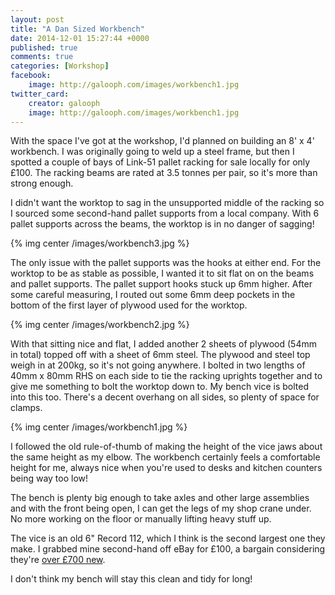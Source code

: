 ```yaml
---
layout: post
title: "A Dan Sized Workbench"
date: 2014-12-01 15:27:44 +0000
published: true
comments: true
categories: [Workshop]
facebook:
    image: http://galooph.com/images/workbench1.jpg
twitter_card:
    creator: galooph
    image: http://galooph.com/images/workbench1.jpg
---
```

With the space I've got at the workshop, I'd planned on building an 8' x 4' workbench. I was originally going to weld up a steel frame, but then I spotted a couple of bays of Link-51 pallet racking for sale locally for only £100. The racking beams are rated at 3.5 tonnes per pair, so it's more than strong enough.

I didn't want the worktop to sag in the unsupported middle of the racking so I sourced some second-hand pallet supports from a local company. With 6 pallet supports across the beams, the worktop is in no danger of sagging!

{% img center /images/workbench3.jpg %}

The only issue with the pallet supports was the hooks at either end. For the worktop to be as stable as possible, I wanted it to sit flat on on the beams and pallet supports. The pallet support hooks stuck up 6mm higher. After some careful measuring, I routed out some 6mm deep pockets in the bottom of the first layer of plywood used for the worktop.

<!-- more -->

{% img center /images/workbench2.jpg %}

With that sitting nice and flat, I added another 2 sheets of plywood (54mm in total) topped off with a sheet of 6mm steel. The plywood and steel top weigh in at 200kg, so it's not going anywhere. I bolted in two lengths of 40mm x 80mm RHS on each side to tie the racking uprights together and to give me something to bolt the worktop down to. My bench vice is bolted into this too. There's a decent overhang on all sides, so plenty of space for clamps.

{% img center /images/workbench1.jpg %}

I followed the old rule-of-thumb of making the height of the vice jaws about the same height as my elbow. The workbench certainly feels a comfortable height for me, always nice when you're used to desks and kitchen counters being way too low!

The bench is plenty big enough to take axles and other large assemblies and with the front being open, I can get the legs of my shop crane under. No more working on the floor or manually lifting heavy stuff up.

The vice is an old 6" Record 112, which I think is the second largest one they make. I grabbed mine second-hand off eBay for £100, a bargain considering they're <a href="http://www.amazon.co.uk/gp/product/B0002JT4KG/ref=as_li_tl?ie=UTF8&camp=1634&creative=19450&creativeASIN=B0002JT4KG&linkCode=as2&tag=67616c6f6f70682e636f6d-21&linkId=5M4F26YDEWKKJQTD">over £700 new</a>.

I don't think my bench will stay this clean and tidy for long!
 
